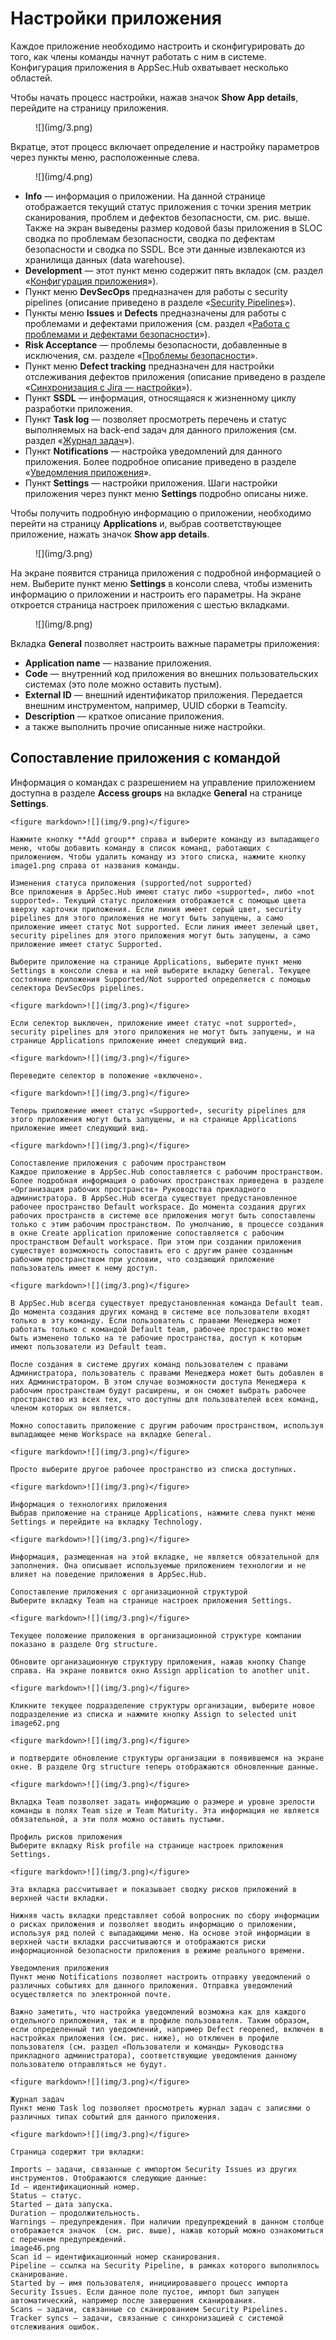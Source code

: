 # Настройки приложения

Каждое приложение необходимо настроить и сконфигурировать до того, как члены команды начнут работать с ним в системе. Конфигурация приложения в AppSec.Hub охватывает несколько областей.

Чтобы начать процесс настройки, нажав значок **Show App details**, перейдите на страницу приложения.

<figure markdown>![](img/3.png)</figure>

Вкратце, этот процесс включает определение и настройку параметров через пункты меню, расположенные слева.

<figure markdown>![](img/4.png)</figure>

* **Info** — информация о приложении. На данной странице отображается текущий статус приложения с точки зрения метрик сканирования, проблем и дефектов безопасности, см. рис. выше. Также на экран выведены размер кодовой базы приложения в SLOC сводка по проблемам безопасности, сводка по дефектам безопасности и сводка по SSDL. Все эти данные извлекаются из хранилища данных (data warehouse).
* **Development** — этот пункт меню содержит пять вкладок (см. раздел «[Конфигурация приложения]()»).
* Пункт меню **DevSecOps** предназначен для работы с security pipelines (описание приведено в разделе «[Security Pipelines]()»).
* Пункты меню **Issues** и **Defects** предназначены для работы с проблемами и дефектами приложения (см. раздел «[Работа с проблемами и дефектами безопасности]()»).
* **Risk Acceptance** — проблемы безопасности, добавленные в исключения, см. разделе «[Проблемы безопасности]()».
* Пункт меню **Defect tracking** предназначен для настройки отслеживания дефектов приложения (описание приведено в разделе «[Синхронизация с Jira — настройки]()»).
* Пункт **SSDL** — информация, относящаяся к жизненному циклу разработки приложения.
* Пункт **Task log** — позволяет просмотреть перечень и статус выполняемых на back-end задач для данного приложения (см. раздел «[Журнал задач]()»).
* Пункт **Notifications** — настройка уведомлений для данного приложения. Более подробное описание приведено в разделе «[Уведомления приложения]()».
* Пункт **Settings** — настройки приложения. Шаги настройки приложения через пункт меню **Settings** подробно описаны ниже.

Чтобы получить подробную информацию о приложении, необходимо перейти на страницу **Applications** и, выбрав соответствующее приложение, нажать значок **Show app details**.

<figure markdown>![](img/3.png)</figure>

На экране появится страница приложения с подробной информацией о нем. Выберите пункт меню **Settings** в консоли слева, чтобы изменить информацию о приложении и настроить его параметры. На экране откроется страница настроек приложения с шестью вкладками.

<figure markdown>![](img/8.png)</figure>

Вкладка **General** позволяет настроить важные параметры приложения:

* **Application name** — название приложения.
* **Code** — внутренний код приложения во внешних пользовательских системах (это поле можно оставить пустым).
* **External ID** — внешний идентификатор приложения. Передается внешним инструментом, например, UUID сборки в Teamcity.
* **Description** — краткое описание приложения.
* а также выполнить прочие описанные ниже настройки.

## Сопоставление приложения с командой

Информация о командах с разрешением на управление приложением доступна в разделе **Access groups** на вкладке **General** на странице **Settings**.
~~~~~
<figure markdown>![](img/9.png)</figure>

Нажмите кнопку **Add group** справа и выберите команду из выпадающего меню, чтобы добавить команду в список команд, работающих с приложением. Чтобы удалить команду из этого списка, нажмите кнопку image1.png справа от названия команды.

Изменения статуса приложения (supported/not supported)
Все приложения в AppSec.Hub имеют статус либо «supported», либо «not supported». Текущий статус приложения отображается с помощью цвета вверху карточки приложения. Если линия имеет серый цвет, security pipelines для этого приложения не могут быть запущены, а само приложение имеет статус Not supported. Если линия имеет зеленый цвет, security pipelines для этого приложения могут быть запущены, а само приложение имеет статус Supported.

Выберите приложение на странице Applications, выберите пункт меню Settings в консоли слева и на ней выберите вкладку General. Текущее состояние приложения Supported/Not supported определяется с помощью селектора DevSecOps pipelines.

<figure markdown>![](img/3.png)</figure>

Если селектор выключен, приложение имеет статус «not supported», security pipelines для этого приложения не могут быть запущены, и на странице Applications приложение имеет следующий вид.

<figure markdown>![](img/3.png)</figure>

Переведите селектор в положение «включено».

<figure markdown>![](img/3.png)</figure>

Теперь приложение имеет статус «Supported», security pipelines для этого приложения могут быть запущены, и на странице Applications приложение имеет следующий вид.

<figure markdown>![](img/3.png)</figure>

Сопоставление приложения с рабочим пространством
Каждое приложение в AppSec.Hub сопоставляется с рабочим пространством. Более подробная информация о рабочих пространствах приведена в разделе «Организация рабочих пространств» Руководства прикладного администратора. В AppSec.Hub всегда существует предустановленное рабочее пространство Default workspace. До момента создания других рабочих пространств в системе все приложения могут быть сопоставлены только с этим рабочим пространством. По умолчанию, в процессе создания в окне Create application приложение сопоставляется с рабочим пространством Default workspace. При этом при создании приложения существует возможность сопоставить его с другим ранее созданным рабочим пространством при условии, что создающий приложение пользователь имеет к нему доступ.

<figure markdown>![](img/3.png)</figure>

В AppSec.Hub всегда существует предустановленная команда Default team. До момента создания других команд в системе все пользователи входят только в эту команду. Если пользователь с правами Менеджера может работать только с командой Default team, рабочее пространство может быть изменено только на те рабочие пространства, доступ к которым имеют пользователи из Default team.

После создания в системе других команд пользователем с правами Администратора, пользователь с правами Менеджера может быть добавлен в них Администратором. В этом случае возможности доступа Менеджера к рабочим пространствам будут расширены, и он сможет выбрать рабочее пространство из всех тех, что доступны для пользователей всех команд, членом которых он является.

Можно сопоставить приложение с другим рабочим пространством, используя выпадающее меню Workspace на вкладке General.

<figure markdown>![](img/3.png)</figure>

Просто выберите другое рабочее пространство из списка доступных.

<figure markdown>![](img/3.png)</figure>

Информация о технологиях приложения
Выбрав приложение на странице Applications, нажмите слева пункт меню Settings и перейдите на вкладку Technology.

<figure markdown>![](img/3.png)</figure>

Информация, размещенная на этой вкладке, не является обязательной для заполнения. Она описывает используемые приложением технологии и не влияет на поведение приложения в AppSec.Hub.

Сопоставление приложения с организационной структурой
Выберите вкладку Team на странице настроек приложения Settings.

<figure markdown>![](img/3.png)</figure>

Текущее положение приложения в организационной структуре компании показано в разделе Org structure.

Обновите организационную структуру приложения, нажав кнопку Change справа. На экране появится окно Assign application to another unit.

<figure markdown>![](img/3.png)</figure>

Кликните текущее подразделение структуры организации, выберите новое подразделение из списка и нажмите кнопку Assign to selected unit image62.png

<figure markdown>![](img/3.png)</figure>

и подтвердите обновление структуры организации в появившемся на экране окне. В разделе Org structure теперь отображаются обновленные данные.

<figure markdown>![](img/3.png)</figure>

Вкладка Team позволяет задать информацию о размере и уровне зрелости команды в полях Team size и Team Maturity. Эта информация не является обязательной, а эти поля можно оставить пустыми.

Профиль рисков приложения
Выберите вкладку Risk profile на странице настроек приложения Settings.

<figure markdown>![](img/3.png)</figure>

Эта вкладка рассчитывает и показывает сводку рисков приложений в верхней части вкладки.

Нижняя часть вкладки представляет собой вопросник по сбору информации о рисках приложения и позволяет вводить информацию о приложении, используя ряд полей с выпадающими меню. На основе этой информации в верхней части вкладки рассчитываются и отображаются риски информационной безопасности приложения в режиме реального времени.

Уведомления приложения
Пункт меню Notifications позволяет настроить отправку уведомлений о различных событиях для данного приложения. Отправка уведомлений осуществляется по электронной почте.

Важно заметить, что настройка уведомлений возможна как для каждого отдельного приложения, так и в профиле пользователя. Таким образом, если определенный тип уведомлений, например Defect reopened, включен в настройках приложения (см. рис. ниже), но отключен в профиле пользователя (см. раздел «Пользователи и команды» Руководства прикладного администратора), соответствующие уведомления данному пользователю отправляться не будут.

<figure markdown>![](img/3.png)</figure>

Журнал задач
Пункт меню Task log позволяет просмотреть журнал задач с записями о различных типах событий для данного приложения.

<figure markdown>![](img/3.png)</figure>

Страница содержит три вкладки:

Imports — задачи, связанные с импортом Security Issues из других инструментов. Отображаются следующие данные:
Id — идентификационный номер.
Status — статус.
Started — дата запуска.
Duration — продолжительность.
Warnings — предупреждения. При наличии предупреждений в данном столбце отображается значок  (см. рис. выше), нажав который можно ознакомиться с перечнем предупреждений. 
image46.png
Scan id — идентификационный номер сканирования.
Pipeline — ссылка на Security Pipeline, в рамках которого выполнялось сканирование.
Started by — имя пользователя, инициировавшего процесс импорта Security Issues. Если данное поле пустое, импорт был запущен автоматический, например после завершения сканирования.
Scans — задачи, связанные со сканированием Security Pipelines.
Tracker syncs — задачи, связанные с синхронизацией с системой отслеживания ошибок.